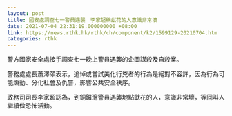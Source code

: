 ```yaml
---
layout: post
title: 國安處調查七一警員遇襲　李家超稱獻花的人意識非常壞
date: 2021-07-04 22:31:19.000000000 +08:00
link: https://news.rthk.hk/rthk/ch/component/k2/1599129-20210704.htm
categories: rthk
---
```


警方國家安全處接手調查七一晚上警員遇襲的企圖謀殺及自殺案。

警務處處長蕭澤頤表示，追悼或嘗試美化行兇者的行為是絕對不容許，因為行為可能煽動、分化社會及仇警，影響公共安全秩序。

政務司司長李家超認為，到銅鑼灣警員遇襲地點獻花的人，意識非常壞，等同叫人繼續做恐怖活動。
